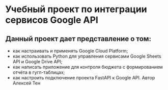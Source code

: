 # Учебный проект по интеграции сервисов Google API
## Данный проект дает представление о том:
  - как настраивать и применять Google Cloud Platform;
  - как использовать Python для управления сервисами Google Sheets API и Google Drive API;
  - как написать приложение для контроля бюджета с формированием отчёта в гугл-таблицах;
  - как настроить подключение проекта FastAPI к Google API.
Автор Алексей Тен
